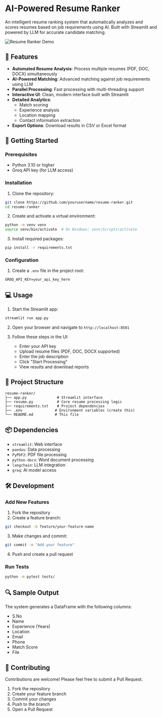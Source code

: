 # AI-Powered Resume Ranker

An intelligent resume ranking system that automatically analyzes and scores resumes based on job requirements using AI. Built with Streamlit and powered by LLM for accurate candidate matching.

![Resume Ranker Demo](path_to_demo_image.gif)

## 🌟 Features

- **Automated Resume Analysis**: Process multiple resumes (PDF, DOC, DOCX) simultaneously
- **AI-Powered Matching**: Advanced matching against job requirements using LLM
- **Parallel Processing**: Fast processing with multi-threading support
- **Interactive UI**: Clean, modern interface built with Streamlit
- **Detailed Analytics**: 
  - Match scoring
  - Experience analysis
  - Location mapping
  - Contact information extraction
- **Export Options**: Download results in CSV or Excel format

## 🚀 Getting Started

### Prerequisites

- Python 3.10 or higher
- Groq API key (for LLM access)

### Installation

1. Clone the repository:
```bash
git clone https://github.com/yourusername/resume-ranker.git
cd resume-ranker
```

2. Create and activate a virtual environment:
```bash
python -m venv venv
source venv/bin/activate  # On Windows: venv\Scripts\activate
```

3. Install required packages:
```bash
pip install -r requirements.txt
```

### Configuration

1. Create a `.env` file in the project root:
```env
GROQ_API_KEY=your_api_key_here
```

## 💻 Usage

1. Start the Streamlit app:
```bash
streamlit run app.py
```

2. Open your browser and navigate to `http://localhost:8501`

3. Follow these steps in the UI:
   - Enter your API key
   - Upload resume files (PDF, DOC, DOCX supported)
   - Enter the job description
   - Click "Start Processing"
   - View results and download reports

## 📁 Project Structure

```
resume-ranker/
├── app.py              # Streamlit interface
├── resume.py           # Core resume processing logic
├── requirements.txt    # Project dependencies
├── .env               # Environment variables (create this)
└── README.md          # This file
```

## 📦 Dependencies

- `streamlit`: Web interface
- `pandas`: Data processing
- `PyPDF2`: PDF file processing
- `python-docx`: Word document processing
- `langchain`: LLM integration
- `groq`: AI model access

## 🛠️ Development

### Add New Features

1. Fork the repository
2. Create a feature branch:
```bash
git checkout -b feature/your-feature-name
```
3. Make changes and commit:
```bash
git commit -m "Add your feature"
```
4. Push and create a pull request

### Run Tests

```bash
python -m pytest tests/
```

## 🔍 Sample Output

The system generates a DataFrame with the following columns:
- S.No
- Name
- Experience (Years)
- Location
- Email
- Phone
- Match Score
- File

## 🤝 Contributing

Contributions are welcome! Please feel free to submit a Pull Request.

1. Fork the repository
2. Create your feature branch
3. Commit your changes
4. Push to the branch
5. Open a Pull Request


